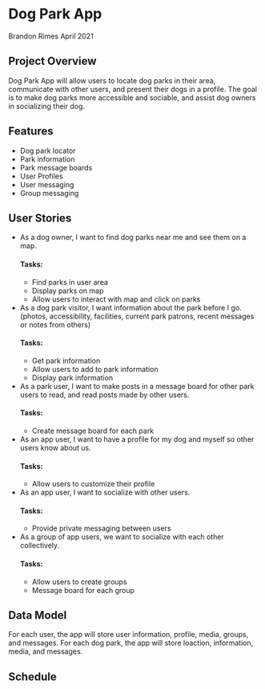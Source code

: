 # Dog Park App
Brandon Rimes
April 2021

## Project Overview
Dog Park App will allow users to locate dog parks in their area, communicate with other users, and present their dogs in a profile.
The goal is to make dog parks more accessible and sociable, and assist dog owners in socializing their dog.

## Features
- Dog park locator
- Park information
- Park message boards
- User Profiles
- User messaging
- Group messaging

## User Stories
- As a dog owner, I want to find dog parks near me and see them on a map.
  #### Tasks:
  - Find parks in user area
  - Display parks on map
  - Allow users to interact with map and click on parks
- As a dog park visitor, I want information about the park before I go. (photos, accessibility, facilities, current park patrons, recent messages or notes from others)
  #### Tasks:
  - Get park information
  - Allow users to add to park information
  - Display park information
- As a park user, I want to make posts in a message board for other park users to read, and read posts made by other users.
  #### Tasks:
  - Create message board for each park
- As an app user, I want to have a profile for my dog and myself so other users know about us.
  #### Tasks:
  - Allow users to customize their profile
- As an app user, I want to socialize with other users.
  #### Tasks:
  - Provide private messaging between users
- As a group of app users, we want to socialize with each other collectively.
  #### Tasks:
  - Allow users to create groups
  - Message board for each group

## Data Model
For each user, the app will store user information, profile, media, groups, and messages.
For each dog park, the app will store loaction, information, media, and messages.

## Schedule

